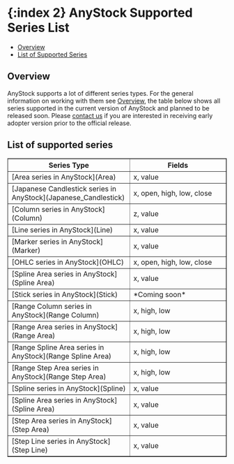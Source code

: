 {:index 2}
AnyStock Supported Series List
==========

* [Overview](#overview)
* [List of Supported Series](#list_of_supported_series)

## Overview

AnyStock supports a lot of different series types. For the general information on working with them see [Overview](Overview), the table below shows all series supported in the current version of AnyStock and planned to be released soon. Please [contact us](http://support.anychart.com/) if you are interested in receiving early adopter version prior to the official release.

## List of supported series

<table width="750" border="1" class="dtTABLE">
<tbody><tr>
<th width="350"><b>Series Type</b></th>
<th width="350"><b>Fields</b></th>
</tr>
<tr>
<td>[Area series in AnyStock](Area)</td>
<td>x, value</td>
</tr>
<tr>
<td>[Japanese Candlestick series in AnyStock](Japanese_Candlestick)</td>
<td>x, open, high, low, close</td>
</tr>
<tr>
<td>[Column series in AnyStock](Column)</td>
<td>z, value</td>
</tr>
<tr>
<td>[Line series in AnyStock](Line)</td>
<td>x, value</td>
</tr>
<tr>
<td>[Marker series in AnyStock](Marker)</td>
<td>x, value</td>
</tr>
<tr>
<td>[OHLC series in AnyStock](OHLC)</td>
<td>x, open, high, low, close</td>
</tr>
<tr>
<td>[Spline Area series in AnyStock](Spline Area)</td>
<td>x, value</td>
</tr>
<tr>
<td>[Stick series in AnyStock](Stick)</td>
<td>*Coming soon*</td>
</tr>
<tr>
<td>[Range Column series in AnyStock](Range Column)</td>
<td>x, high, low</td>
</tr>
<tr>
<td>[Range Area series in AnyStock](Range Area)</td>
<td>x, high, low</td>
</tr>
<tr>
<td>[Range Spline Area series in AnyStock](Range Spline Area)</td>
<td>x, high, low</td>
</tr>
<tr>
<td>[Range Step Area series in AnyStock](Range Step Area)</td>
<td>x, high, low</td>
</tr>
<tr>
<td>[Spline series in AnyStock](Spline)</td>
<td>x, value</td>
</tr>
<tr>
<td>[Spline Area series in AnyStock](Spline Area)</td>
<td>x, value</td>
</tr>
<tr>
<td>[Step Area series in AnyStock](Step Area)</td>
<td>x, value</td>
</tr>
<tr>
<td>[Step Line series in AnyStock](Step Line)</td>
<td>x, value</td>
</tr>
</tbody></table>


